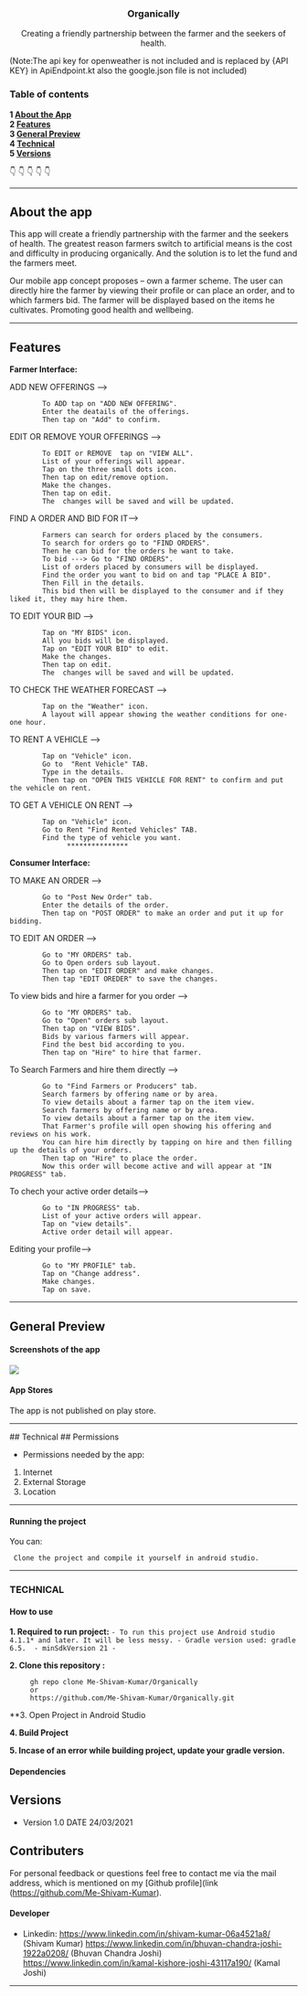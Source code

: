 
<p align="center">
  <h3 align="center">Organically</h3>

  <p align="center">
   Creating a friendly partnership between the farmer and the seekers of health.
    <br>
     <img src="" alt="">
    <br>
    </p>
</p>
(Note:The api key for openweather is not included and is replaced by {API KEY} in ApiEndpoint.kt 
also the google.json file is not included)
<br>

### Table of contents

**1 [About the App](#about-the-app)**<br>
**2 [Features](#features)**<br>
**3 [General Preview](#general-preview)**<br>
**4 [Technical](#technical)**<br>
**5 [Versions](#versions)**<br>


:point_down: :point_down: :point_down: :point_down: :point_down:

<hr> 

## About the app 

This app will create a friendly partnership with the farmer and the seekers of health. The greatest reason farmers switch to artificial means is the cost and difficulty in producing organically. And the solution is to let the fund and the farmers meet. 


Our mobile app concept proposes – own a farmer scheme. The user can directly hire the farmer by viewing their profile or can place an order, and to which farmers bid. The farmer will be displayed based on the items he cultivates. 
Promoting good health and wellbeing.

<hr>

## Features

**Farmer Interface:**

ADD NEW OFFERINGS -->

			To ADD tap on "ADD NEW OFFERING".
			Enter the deatails of the offerings.
			Then tap on "Add" to confirm.

EDIT OR REMOVE YOUR OFFERINGS -->

			To EDIT or REMOVE  tap on "VIEW ALL".
			List of your offerings will appear.
			Tap on the three small dots icon. 
			Then tap on edit/remove option.
			Make the changes.
			Then tap on edit.
			The  changes will be saved and will be updated.
			


FIND A ORDER AND BID FOR IT-->

 		  	Farmers can search for orders placed by the consumers.
		  	To search for orders go to "FIND ORDERS".
		  	Then he can bid for the orders he want to take. 
		  	To bid ---> Go to "FIND ORDERS".
		  	List of orders placed by consumers will be displayed.
		  	Find the order you want to bid on and tap "PLACE A BID".
		  	Then Fill in the details.
		  	This bid then will be displayed to the consumer and if they liked it, they may hire them.

TO EDIT YOUR BID -->

			Tap on "MY BIDS" icon.
			All you bids will be displayed.
			Tap on "EDIT YOUR BID" to edit.
			Make the changes.
			Then tap on edit.
			The  changes will be saved and will be updated.

TO CHECK THE WEATHER FORECAST -->

		  	Tap on the "Weather" icon.
		  	A layout will appear showing the weather conditions for one-one hour.
		

TO RENT A VEHICLE -->   

			Tap on "Vehicle" icon.
			Go to  "Rent Vehicle" TAB.
			Type in the details.
			Then tap on "OPEN THIS VEHICLE FOR RENT" to confirm and put the vehicle on rent.

TO GET A VEHICLE ON RENT --> 

			Tap on "Vehicle" icon.
			Go to Rent "Find Rented Vehicles" TAB.
			Find the type of vehicle you want.
			      ***************
**Consumer Interface:**


TO MAKE AN ORDER -->   

			Go to "Post New Order" tab.
			Enter the details of the order.
			Then tap on "POST ORDER" to make an order and put it up for bidding.

TO EDIT AN ORDER -->	

			Go to "MY ORDERS" tab.
			Go to Open orders sub layout.
			Then tap on "EDIT ORDER" and make changes.
			Then tap "EDIT OREDER" to save the changes.

To view bids and hire a farmer for you order -->
			
			Go to "MY ORDERS" tab.
			Go to "Open" orders sub layout.
			Then tap on "VIEW BIDS". 
			Bids by various farmers will appear. 
			Find the best bid according to you.
			Then tap on "Hire" to hire that farmer.

To Search Farmers and hire them directly -->
				
			Go to "Find Farmers or Producers" tab.
			Search farmers by offering name or by area.
			To view details about a farmer tap on the item view.
			Search farmers by offering name or by area.
			To view details about a farmer tap on the item view.
			That Farmer's profile will open showing his offering and reviews on his work.
			You can hire him directly by tapping on hire and then filling up the details of your orders.
			Then tap on "Hire" to place the order.
			Now this order will become active and will appear at "IN PROGRESS" tab.
			
To chech your active order details-->	

			Go to "IN PROGRESS" tab.
			List of your active orders will appear.
			Tap on "view details".
			Active order detail will appear.


Editing your profile--> 

			Go to "MY PROFILE" tab.
			Tap on "Change address". 
			Make changes.
			Tap on save.
			



<hr>

## General Preview


#### Screenshots of the app

<img src="https://github.com/Me-Shivam-Kumar/Organically/blob/master/app/src/main/res/drawable/github_image.jpg" >



#### App Stores
The app is not published on play store.



<hr>
## Technical
## Permissions


* Permissions needed by the app:

1. Internet
2. External Storage
3. Location

<hr>

#### Running the project


You can:

     Clone the project and compile it yourself in android studio.
   

<hr>

### TECHNICAL

#### How to use

**1. Required to run project:**
       ` - To run this project use Android studio 4.1.1* and later. It will be less messy.
         - Gradle version used: gradle 6.5. 
         - minSdkVersion 21
         - 
        `

**2. Clone this repository :**
 
         gh repo clone Me-Shivam-Kumar/Organically
         or
         https://github.com/Me-Shivam-Kumar/Organically.git
         
**3. Open Project in Android Studio

**4. Build Project**

**5. Incase of an error while building project, update your gradle version.**


#### Dependencies


## Versions 
* Version 1.0  DATE 24/03/2021



## Contributers
For personal feedback or questions feel free to contact me via the mail address, which is mentioned on my [Github profile](link (https://github.com/Me-Shivam-Kumar).

#### Developer
* Linkedin: https://www.linkedin.com/in/shivam-kumar-06a4521a8/ (Shivam Kumar)
            https://www.linkedin.com/in/bhuvan-chandra-joshi-1922a0208/ (Bhuvan Chandra Joshi)
	    https://www.linkedin.com/in/kamal-kishore-joshi-43117a190/ (Kamal Joshi)
	    

<hr>

 


